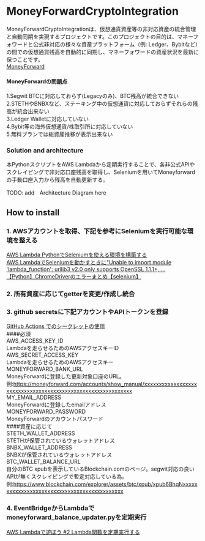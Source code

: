 # MoneyForwardCryptoIntegration
MoneyForwardCryptoIntegrationは、仮想通貨資産等の非対応資産の統合管理と自動同期を実現するプロジェクトです。このプロジェクトの目的は、マネーフォワードと公式非対応の様々な資産プラットフォーム（例: Ledger、Bybitなど）の間での仮想通貨残高を自動的に同期し、マネーフォワードの資産状況を最新に保つことです。<br>
[MoneyForward](https://moneyforward.com/)

#### MoneyForwardの問題点<br>
1.Segwit BTCに対応しておらず(Legacyのみ)、BTC残高が統合できない<br>
2.STETHやBNBXなど、ステーキング中の仮想通貨に対応しておらずそれらの残高が統合出来ない<br>
3.Ledger Walletに対応していない<br>
4.Bybit等の海外仮想通貨/株取引所に対応していない<br>
5.無料プランでは総資産推移が表示出来ない

### Solution and architecture<br>
本PythonスクリプトをAWS Lambdaから定期実行することで、各非公式APIやスクレイピングで非対応口座残高を取得し、Seleniumを用いてMoneyforwardの手動口座入力から残高を自動更新する。<br>

TODO: add　Architecture Diagram here

 ## How to install
 ### 1. AWSアカウントを取得、下記を参考にSeleniumを実行可能な環境を整える
 [AWS Lambda PythonでSeleniumを使える環境を構築する]( https://dev.classmethod.jp/articles/aws-lambda-python-selenium-make-env/)<br>
[AWS LambdaでSeleniumを動かすときに"Unable to import module 'lambda_function': urllib3 v2.0 only supports OpenSSL 1.1.1+, …](https://qiita.com/wonderland90th/items/a54fa021882ec3c080e3)<br>
[【Python】ChromeDriverのエラーまとめ【selenium】](https://sushiringblog.com/chromedriver-error#index_id1)

### 2. 所有資産に応じてgetterを変更/作成し統合

### 3. github secretsに下記アカウントやAPIトークンを登録
[GitHub Actions でのシークレットの使用](https://docs.github.com/ja/actions/security-guides/using-secrets-in-github-actions)<br>
####必須<br>
AWS_ACCESS_KEY_ID<br>
Lambdaを走らせるためのAWSアクセスキーID<br>
AWS_SECRET_ACCESS_KEY<br>
Lambdaを走らせるためのAWSアクセスキー<br>
MONEYFORWARD_BANK_URL<br>
MoneyForwardに登録した更新対象口座のURL。<br>
例:https://moneyforward.com/accounts/show_manual/xxxxxxxxxxxxxxxxxxxxxxxxxxxxxxxxxxxxxxxxxxxxxxxxxxxxxxxxxxxxx<br>
MY_EMAIL_ADDRESS<br>
MoneyForwardに登録したemailアドレス<br>
MONEYFORWARD_PASSWORD<br>
MoneyForwardのアカウントパスワード<br>
####資産に応じて<br>
STETH_WALLET_ADDRESS<br>
STETHが保管されているウォレットアドレス<br>
BNBX_WALLET_ADDRESS<br>
BNBXが保管されているウォレットアドレス<br>
BTC_WALLET_BALANCE_URL<br>
自分のBTC xpubを表示しているBlockchain.comのページ。segwit対応の良いAPIが無くスクレイピングで暫定対応している為。<br>
例:https://www.blockchain.com/explorer/assets/btc/xpub/xpub6BhqNxxxxxxxxxxxxxxxxxxxxxxxxxxxxxxxxxxxxxxxxxxxxx<br>

### 4. EventBridgeからLambdaでmoneyforward_balance_updater.pyを定期実行
[AWS Lambdaで遊ぼう #2 Lambda関数を定期実行する](https://www.benjamin.co.jp/blog/technologies/lambda-2-eventbridge/)
